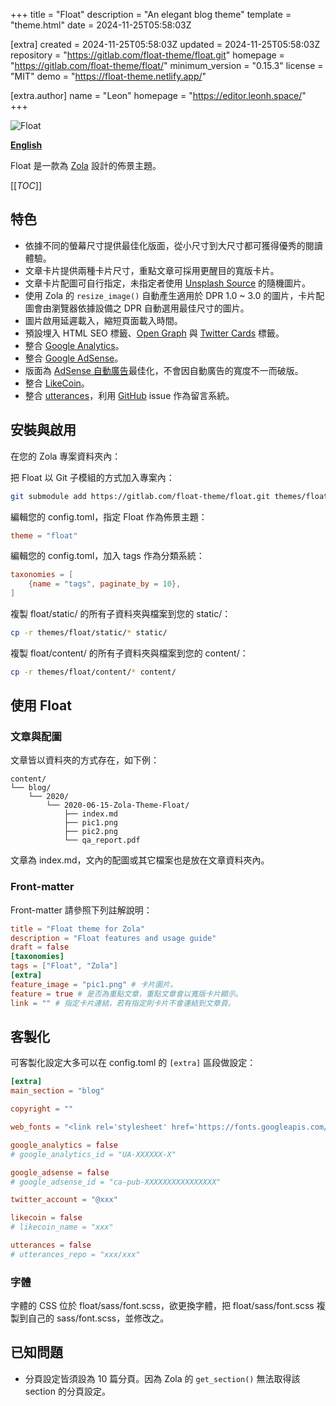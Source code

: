 
+++
title = "Float"
description = "An elegant blog theme"
template = "theme.html"
date = 2024-11-25T05:58:03Z

[extra]
created = 2024-11-25T05:58:03Z
updated = 2024-11-25T05:58:03Z
repository = "https://gitlab.com/float-theme/float.git"
homepage = "https://gitlab.com/float-theme/float/"
minimum_version = "0.15.3"
license = "MIT"
demo = "https://float-theme.netlify.app/"

[extra.author]
name = "Leon"
homepage = "https://editor.leonh.space/"
+++        

![Float](content/blog/2020/2020-06-15-Zola-Theme-Float/Float.png)

**[English](README.en.md)**

Float 是一款為 [Zola](https://www.getzola.org/) 設計的佈景主題。

[[_TOC_]]

## 特色

- 依據不同的螢幕尺寸提供最佳化版面，從小尺寸到大尺寸都可獲得優秀的閱讀體驗。
- 文章卡片提供兩種卡片尺寸，重點文章可採用更醒目的寬版卡片。
- 文章卡片配圖可自行指定，未指定者使用 [Unsplash Source](https://source.unsplash.com/) 的隨機圖片。
- 使用 Zola 的 `resize_image()` 自動產生適用於 DPR 1.0 ~ 3.0 的圖片，卡片配圖會由瀏覽器依據設備之 DPR 自動選用最佳尺寸的圖片。
- 圖片啟用延遲載入，縮短頁面載入時間。
- 預設埋入 HTML SEO 標籤、[Open Graph](https://ogp.me/) 與 [Twitter Cards](https://developer.twitter.com/en/docs/tweets/optimize-with-cards/overview/abouts-cards) 標籤。
- 整合 [Google Analytics](https://analytics.google.com/)。
- 整合 [Google AdSense](https://adsense.google.com/)。
- 版面為 [AdSense 自動廣告](https://support.google.com/adsense/answer/9261306)最佳化，不會因自動廣告的寬度不一而破版。
- 整合 [LikeCoin](https://like.co/)。
- 整合 [utterances](https://utteranc.es/)，利用 [GitHub](https://github.com/) issue 作為留言系統。

## 安裝與啟用

在您的 Zola 專案資料夾內：

把 Float 以 Git 子模組的方式加入專案內：

```sh
git submodule add https://gitlab.com/float-theme/float.git themes/float
```

編輯您的 config.toml，指定 Float 作為佈景主題：

```toml
theme = "float"
```

編輯您的 config.toml，加入 tags 作為分類系統：

```toml
taxonomies = [
    {name = "tags", paginate_by = 10},
]
```

複製 float/static/ 的所有子資料夾與檔案到您的 static/：

```sh
cp -r themes/float/static/* static/
```

複製 float/content/ 的所有子資料夾與檔案到您的 content/：

```sh
cp -r themes/float/content/* content/
```

## 使用 Float

### 文章與配圖

文章皆以資料夾的方式存在，如下例：

```
content/
└── blog/
    └── 2020/
        └── 2020-06-15-Zola-Theme-Float/
            ├── index.md
            ├── pic1.png
            ├── pic2.png
            └── qa_report.pdf
```

文章為 index.md，文內的配圖或其它檔案也是放在文章資料夾內。

### Front-matter

Front-matter 請參照下列註解說明：

```toml
title = "Float theme for Zola"
description = "Float features and usage guide"
draft = false
[taxonomies]
tags = ["Float", "Zola"]
[extra]
feature_image = "pic1.png" # 卡片圖片。
feature = true # 是否為重點文章，重點文章會以寬版卡片顯示。
link = "" # 指定卡片連結，若有指定則卡片不會連結到文章頁。
```

## 客製化

可客製化設定大多可以在 config.toml 的 `[extra]` 區段做設定：

```toml
[extra]
main_section = "blog"

copyright = ""

web_fonts = "<link rel='stylesheet' href='https://fonts.googleapis.com/css2?family=Noto+Serif+TC:wght@500;700&display=swap'>"

google_analytics = false
# google_analytics_id = "UA-XXXXXX-X"

google_adsense = false
# google_adsense_id = "ca-pub-XXXXXXXXXXXXXXXX"

twitter_account = "@xxx"

likecoin = false
# likecoin_name = "xxx"

utterances = false
# utterances_repo = "xxx/xxx"
```

### 字體

字體的 CSS 位於 float/sass/font.scss，欲更換字體，把 float/sass/font.scss 複製到自己的 sass/font.scss，並修改之。

## 已知問題

- 分頁設定皆須設為 10 篇分頁。因為 Zola 的 `get_section()` 無法取得該 section 的分頁設定。

        